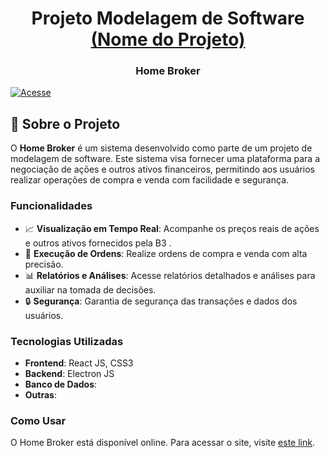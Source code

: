 <h1 align="center">Projeto Modelagem de Software<a href="" target="blank">
(Nome do Projeto)</a></h1>
<h3 align="center">Home Broker</h3>

[![Acesse](https://img.shields.io/badge/Clique%20e%20visite%20o%20site-8A2BE2)]()


## 📜 Sobre o Projeto

O **Home Broker** é um sistema desenvolvido como parte de um projeto de modelagem de software. Este sistema visa fornecer uma plataforma para a negociação de ações e outros ativos financeiros, permitindo aos usuários realizar operações de compra e venda com facilidade e segurança.

### Funcionalidades

- 📈 **Visualização em Tempo Real**: Acompanhe os preços reais de ações e outros ativos fornecidos pela B3 .
- 🔄 **Execução de Ordens**: Realize ordens de compra e venda com alta precisão.
- 📊 **Relatórios e Análises**: Acesse relatórios detalhados e análises para auxiliar na tomada de decisões.
- 🔒 **Segurança**: Garantia de segurança das transações e dados dos usuários.

### Tecnologias Utilizadas

- **Frontend**: React JS, CSS3
- **Backend**: Electron JS
- **Banco de Dados**: 
- **Outras**: 

### Como Usar

   O Home Broker está disponível online. Para acessar o site, visite [este link](www.google.com).
